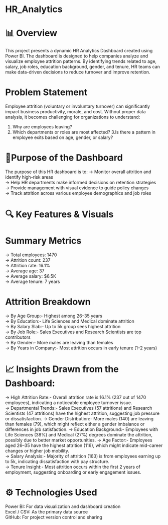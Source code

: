 # HR_Analytics
# 📊 Overview
This project presents a dynamic HR Analytics Dashboard created using Power BI. The dashboard is designed to help companies analyze and visualize employee attrition patterns. By identifying trends related to age, salary, job roles, education background, gender, and tenure, HR teams can make data-driven decisions to reduce turnover and improve retention.
# Problem Statement
Employee attrition (voluntary or involuntary turnover) can significantly impact business productivity, morale, and cost. Without proper data analysis, it becomes challenging for organizations to understand:
1. Why are employees leaving?
2. Which departments or roles are most affected?
3.Is there a pattern in employee exits based on age, gender, or salary?
# 🎯Purpose of the Dashboard
The purpose of this HR dashboard is to:
-> Monitor overall attrition and identify high-risk areas     
-> Help HR departments make informed decisions on retention strategies      
-> Provide management with visual evidence to guide policy changes      
-> Track attrition across various employee demographics and job roles      
# 🔍 Key Features & Visuals
# Summary Metrics
-> Total employees: 1470     
-> Attrition count: 237    
-> Attrition rate: 16.1%      
-> Average age: 37      
-> Average salary: $6.5K      
-> Average tenure: 7 years     
# Attrition Breakdown
-> By Age Group:- Highest among 26–35 years       
-> By Education:- Life Sciences and Medical dominate attrition  
-> By Salary Slab:- Up to 5k group sees highest attrition     
-> By Job Role:- Sales Executives and Research Scientists are top contributors    
-> By Gender:- More males are leaving than females      
-> By Years in Company:- Most attrition occurs in early tenure (1–2 years)      
# 📈 Insights Drawn from the Dashboard:
-> High Attrition Rate:- Overall attrition rate is 16.1% (237 out of 1470 employees), indicating a noticeable employee turnover issue.     
-> Departmental Trends:- Sales Executives (57 attritions) and Research Scientists (47 attritions) have the highest attrition, suggesting job pressure or dissatisfaction. 
-> Gender Distribution:- More males (140) are leaving than females (79), which might reflect either a gender imbalance or differences in job satisfaction. 
-> Education Background:- Employees with Life Sciences (38%) and Medical (27%) degrees dominate the attrition, possibly due to better market opportunities. 
-> Age Factor:- Employees aged 26–35 have the highest attrition (116), which might indicate mid-career changes or higher job mobility.      
-> Salary Analysis:- Majority of attrition (163) is from employees earning up to 5k, indicating dissatisfaction with pay structure.      
-> Tenure Insight:- Most attrition occurs within the first 2 years of employment, suggesting onboarding or early engagement issues.    
# ⚙️ Technologies Used
Power BI: For data visualization and dashboard creation          
Excel / CSV: As the primary data source       
GitHub: For project version control and sharing     
